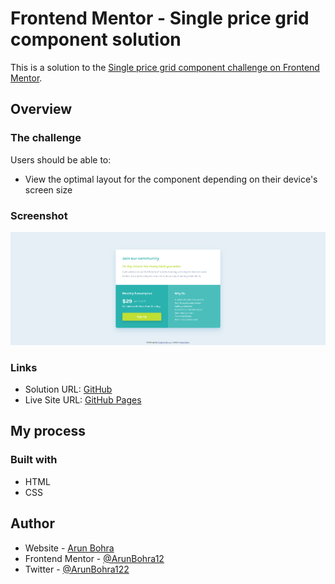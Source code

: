 # Frontend Mentor - Single price grid component solution

This is a solution to the [Single price grid component challenge on Frontend Mentor](https://www.frontendmentor.io/challenges/single-price-grid-component-5ce41129d0ff452fec5abbbc).

## Overview

### The challenge

Users should be able to:

- View the optimal layout for the component depending on their device's screen size

### Screenshot

![Preview](./preview.png)

### Links

- Solution URL: [GitHub](https://github.com/ArunBohra12/single-price-grid)
- Live Site URL: [GitHub Pages](https://arunbohra12.github.io/single-price-grid)

## My process

### Built with

- HTML
- CSS

## Author

- Website - [Arun Bohra](https://arun-bohra.com)
- Frontend Mentor - [@ArunBohra12](https://www.frontendmentor.io/profile/ArunBohra12)
- Twitter - [@ArunBohra122](https://www.twitter.com/ArunBohra122)
